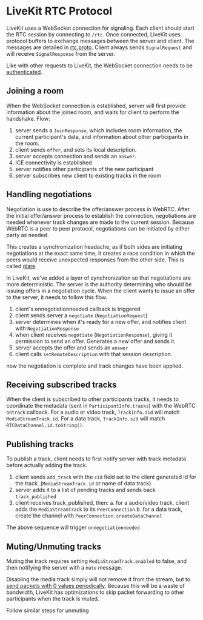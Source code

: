 # LiveKit RTC Protocol

LiveKit uses a WebSocket connection for signaling. Each client should start the RTC session by connecting to `/rtc`. Once connected, LiveKit uses protocol buffers to exchange messages between the server and client. The messages are detailed in [rtc.proto](../proto/rtc.proto). Client always sends `SignalRequest` and will receive `SignalResponse` from the server.

Like with other requests to LiveKit, the WebSocket connection needs to be [authenticated](authentication.md).

## Joining a room

When the WebSocket connection is established, server will first provide information about the joined room, and waits for client to perform the handshake. Flow:

1. server sends a `JoinResponse`, which includes room information, the current participant's data, and information about other participants in the room.
2. client sends `offer`, and sets its local description.
3. server accepts connection and sends an `answer`.
4. ICE connectivity is established
5. server notifies other participants of the new participant
6. server subscribes new client to existing tracks in the room

## Handling negotiations

Negotiation is use to describe the offer/answer process in WebRTC. After the initial offer/answer process to establish the connection, negotiations are needed whenever track changes are made to the current session. Because WebRTC is a peer to peer protocol, negotiations can be initiated by either party as needed.

This creates a synchronization headache, as if both sides are initiating negotiations at the exact same time, it creates a race condition in which the peers would receive unexpected responses from the other side. This is called [glare](https://tools.ietf.org/agenda/82/slides/rtcweb-10.pdf).

In LiveKit, we've added a layer of synchronization so that negotiations are more deterministic. The server is the authority determining who should be issuing offers in a negotiation cycle. When the client wants to issue an offer to the server, it needs to follow this flow.

1. client's onnegotiationneeded callback is triggered
2. client sends server a `negotiate` (`NegotiationRequest`)
3. server determines when it's ready for a new offer, and notifies client with `NegotiationResponse`
4. when client receives `negotiate` (`NegotiationResponse`), giving it permission to send an offer. Generates a new offer and sends it.
5. server accepts the offer and sends an `answer`
6. client calls `setRemoteDescription` with that session description.

now the negotiation is complete and track changes have been applied.

## Receiving subscribed tracks

When the client is subscribed to other participants tracks, it needs to coordinate the metadata (sent in `ParticipantInfo.tracks`) with the WebRTC `ontrack` callback. For a audio or video track, `TrackInfo.sid` will match `MediaStreamTrack.id`. For a data track, `TrackInfo.sid` will match `RTCDataChannel.id.toString()`.

## Publishing tracks

To publish a track, client needs to first notify server with track metadata before actually adding the track.

1. client sends `add_track` with the `cid` field set to the client generated id for the track. (`MediaStreamTrack.id` or name of data track)
2. server adds it to a list of pending tracks and sends back `track_published`
3. client receives track_published, then:
   a. for a audio/video track, client adds the `MediaStreamTrack` to its `PeerConnection`
   b .for a data track, create the channel with `PeerConnection.createDataChannel`

The above sequence will trigger `onnegotiationneeded`

## Muting/Unmuting tracks

Muting the track requires setting `MediaStreamTrack.enabled` to false, and then notifying the server with a `mute` message.

Disabling the media track simply will not remove it from the stream, but to [send packets with 0 values periodically](https://developer.mozilla.org/en-US/docs/Web/API/MediaStreamTrack/enabled). Because this will be a waste of bandwidth, LiveKit has optimizations to skip packet forwarding to other participants when the track is muted.

Follow similar steps for unmuting
